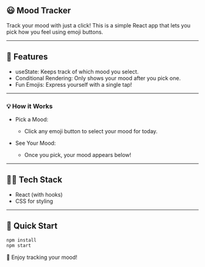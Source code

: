 ## 😃 Mood Tracker
Track your mood with just a click!
This is a simple React app that lets you pick how you feel using emoji buttons.

---

## 🚀 Features
- useState: Keeps track of which mood you select.
- Conditional Rendering: Only shows your mood after you pick one.
- Fun Emojis: Express yourself with a single tap!

---

### 💡 How it Works
- Pick a Mood:
  - Click any emoji button to select your mood for today.

- See Your Mood:
  - Once you pick, your mood appears below!

---

## 🧑‍💻 Tech Stack
- React (with hooks)
- CSS for styling

---
## 🏁 Quick Start
```bash
npm install
npm start
```

🙌 Enjoy tracking your mood!




